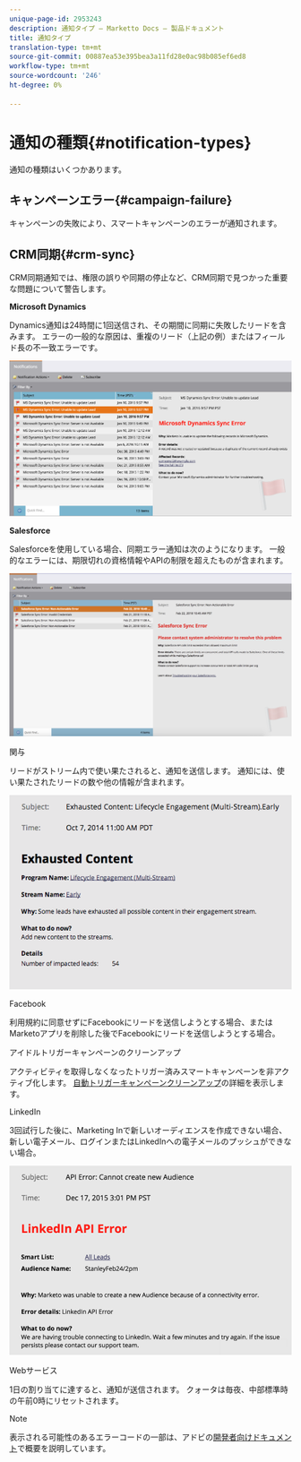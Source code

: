 ```yaml
---
unique-page-id: 2953243
description: 通知タイプ — Marketto Docs — 製品ドキュメント
title: 通知タイプ
translation-type: tm+mt
source-git-commit: 00887ea53e395bea3a11fd28e0ac98b085ef6ed8
workflow-type: tm+mt
source-wordcount: '246'
ht-degree: 0%

---
```



# 通知の種類{#notification-types}

通知の種類はいくつかあります。

## キャンペーンエラー{#campaign-failure}

キャンペーンの失敗により、スマートキャンペーンのエラーが通知されます。

## CRM同期{#crm-sync}

CRM同期通知では、権限の誤りや同期の停止など、CRM同期で見つかった重要な問題について警告します。

**Microsoft Dynamics**

Dynamics通知は24時間に1回送信され、その期間に同期に失敗したリードを含みます。 エラーの一般的な原因は、重複のリード（上記の例）またはフィールド長の不一致エラーです。

![](assets/image2016-1-20-11-3a19-3a58.png)

**Salesforce**

Salesforceを使用している場合、同期エラー通知は次のようになります。 一般的なエラーには、期限切れの資格情報やAPIの制限を超えたものが含まれます。

![](assets/salesforcesyncerror.png)

関与

リードがストリーム内で使い果たされると、通知を送信します。  通知には、使い果たされたリードの数や他の情報が含まれます。

![](assets/image2014-10-14-10-3a57-3a9.png)

Facebook

利用規約に同意せずにFacebookにリードを送信しようとする場合、またはMarketoアプリを削除した後でFacebookにリードを送信しようとする場合。

アイドルトリガーキャンペーンのクリーンアップ

アクティビティを取得しなくなったトリガー済みスマートキャンペーンを非アクティブ化します。 [自動トリガーキャンペーンクリーンアップ](../../../../product-docs/core-marketo-concepts/smart-campaigns/using-smart-campaigns/automatic-trigger-campaign-cleanup.md)の詳細を表示します。

LinkedIn

3回試行した後に、Marketing Inで新しいオーディエンスを作成できない場合、新しい電子メール、ログインまたはLinkedInへの電子メールのプッシュができない場合。

![](assets/linkedin.png)

Webサービス

1日の割り当てに達すると、通知が送信されます。 クォータは毎夜、中部標準時の午前0時にリセットされます。

>[!NOTE]
>
>表示される可能性のあるエラーコードの一部は、アドビの[開発者向けドキュメント](http://developers.marketo.com/rest-api/error-codes/#response_level_error_codes)で概要を説明しています。

